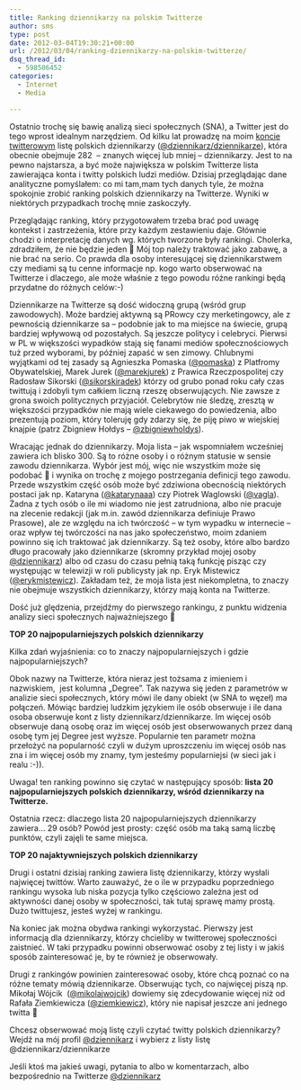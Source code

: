 ```yaml
---
title: Ranking dziennikarzy na polskim Twitterze
author: sms
type: post
date: 2012-03-04T19:30:21+00:00
url: /2012/03/04/ranking-dziennikarzy-na-polskim-twitterze/
dsq_thread_id:
  - 598506452
categories:
  - Internet
  - Media

---
```

Ostatnio trochę się bawię analizą sieci społecznych (SNA), a Twitter jest do tego wprost idealnym narzędziem. Od kilku lat prowadzę na moim [koncie twitterowym][1] listę polskich dziennikarzy ([@dziennikarz/dziennikarze][2]), która obecnie obejmuje 282  &#8211; znanych więcej lub mniej &#8211; dziennikarzy. Jest to na pewno najstarsza, a być może największa w polskim Twitterze lista zawierająca konta i twitty polskich ludzi mediów. Dzisiaj przeglądając dane analityczne pomyślałem: co mi tam,mam tych danych tyle, że można spokojnie zrobić ranking polskich dziennikarzy na Twitterze. Wyniki w niektórych przypadkach trochę mnie zaskoczyły.

<!--more-->


  
Przeglądając ranking, który przygotowałem trzeba brać pod uwagę kontekst i zastrzeżenia, które przy każdym zestawieniu daje. Głównie chodzi o interpretację danych wg. których tworzone były rankingi. Cholerka, zdradziłem, że nie będzie jeden 🙂 Mój top należy traktować jako zabawę, a nie brać na serio. Co prawda dla osoby interesującej się dziennikarstwem czy mediami są tu cenne informacje np. kogo warto obserwować na Twitterze i dlaczego, ale może właśnie z tego powodu różne rankingi będą przydatne do różnych celów:-)

Dziennikarze na Twitterze są dość widoczną grupą (wśród grup zawodowych). Może bardziej aktywną są PRowcy czy merketingowcy, ale z pewnością dziennikarze sa &#8211; podobnie jak to ma miejsce na świecie, grupą bardziej wpływową od pozostałych. Są jeszcze politycy i celebryci. Pierwsi w PL w większości wypadków stają się fanami mediów społecznościowych tuż przed wyborami, by później zapaść w sen zimowy. Chlubnymi wyjątkami od tej zasady są Agnieszka Pomaska ([@pomaska][3]) z Platfromy Obywatelskiej, Marek Jurek ([@marekjurek][4]) z Prawica Rzeczpospolitej czy Radosław Sikorski ([@sikorskiradek][5]) którzy od grubo ponad roku cały czas twittują i zdobyli tym całkiem liczną rzeszę obserwujących. Nie zawsze z grona swoich politycznych przyjaciół. Celebrytów nie śledzę, zresztą w większości przypadków nie mają wiele ciekawego do powiedzenia, albo prezentują poziom, który toleruję gdy zdarzy się, że piję piwo w wiejskiej knajpie (patrz Zbigniew Hołdys &#8211; [@zbigniewholdys][6]).

Wracając jednak do dziennikarzy. Moja lista &#8211; jak wspomniałem wcześniej zawiera ich blisko 300. Są to różne osoby i o różnym statusie w sensie zawodu dziennikarza. Wybór jest mój, więc nie wszystkim może się podobać 🙂 i wynika on trochę z mojego postrzegania definicji tego zawodu. Przede wszystkim część osób może być zdziwiona obecnością niektórych postaci jak np. Kataryna ([@katarynaaa][7]) czy Piotrek Waglowski ([@vagla][8]). Żadna z tych osób o ile mi wiadomo nie jest zatrudniona, albo nie pracuje na zlecenie redakcji (jak m.in. zawód dziennikarza definiuje Prawo Prasowe), ale ze względu na ich twórczość &#8211; w tym wypadku w internecie &#8211; oraz wpływ tej twórczości na nas jako społeczeństwo, moim zdaniem powinno się ich traktować jak dziennikarzy. Są też osoby, które albo bardzo długo pracowały jako dziennikarze (skromny przykład mojej osoby [@dziennikarz][9]) albo od czasu do czasu pełnią taką funkcję pisząc czy występując w telewizji w roli publicysty jak np. Eryk Mistewicz ([@erykmistewicz][10]). Zakładam też, że moja lista jest niekompletna, to znaczy nie obejmuje wszystkich dziennikarzy, którzy mają konta na Twitterze.

Dość już ględzenia, przejdźmy do pierwszego rankingu, z punktu widzenia analizy sieci społecznych najważniejszego 🙂

**TOP 20 najpopularniejszych polskich dziennikarzy**



Kilka zdań wyjaśnienia: co to znaczy najpopularniejszych i gdzie najpopularniejszych?

Obok nazwy na Twitterze, która nieraz jest tożsama z imieniem i nazwiskiem,  jest kolumna &#8222;Degree&#8221;. Tak nazywa się jeden z parametrów w analizie sieci społecznych, który mówi ile dany obiekt (w SNA to węzeł) ma połączeń. Mówiąc bardziej ludzkim językiem ile osób obserwuje i ile dana osoba obserwuje kont z listy dziennikarz/dziennikarze. Im więcej osób obserwuje daną osobę oraz im więcej osób jest obserwowanych przez daną osobę tym jej Degree jest wyższe. Popularnie ten parametr można przełożyć na popularność czyli w dużym uproszczeniu im więcej osób nas zna i im więcej osób my znamy, tym jesteśmy popularniejsi (w sieci jak i realu :-)).

Uwaga! ten ranking powinno się czytać w następujący sposób: **lista 20 najpopularniejszych polskich dziennikarzy, wśród dziennikarzy na Twitterze.**

Ostatnia rzecz: dlaczego lista 20 najpopularniejszych dziennikarzy zawiera&#8230; 29 osób? Powód jest prosty: część osób ma taką samą liczbę punktów, czyli zajęli te same miejsca.

**TOP 20 najaktywniejszych polskich dziennikarzy**



Drugi i ostatni dzisiaj ranking zawiera listę dziennikarzy, którzy wysłali najwięcej twittów. Warto zauważyć, że o ile w przypadku poprzedniego rankingu wysoka lub niska pozycja tylko częściowo zależna jest od aktywności danej osoby w społeczności, tak tutaj sprawę mamy prostą. Dużo twittujesz, jesteś wyżej w rankingu.

Na koniec jak można obydwa rankingi wykorzystać. Pierwszy jest informacją dla dziennikarzy, którzy chcieliby w twitterowej społeczności zaistnieć. W taki przypadku powinni obserwować osoby z tej listy i w jakiś sposób zainteresować je, by te również je obserwowały.

Drugi z rankingów powinien zainteresować osoby, które chcą poznać co na różne tematy mówią dziennikarze. Obserwując tych, co najwięcej piszą np. Mikołaj Wójcik  ([@mikolajwojcik][11]) dowiemy się zdecydowanie więcej niż od Rafała Ziemkiewicza ([@ziemkiewicz][12]), który nie napisał jeszcze ani jednego twitta 🙂

Chcesz obserwować moją listę czyli czytać twitty polskich dziennikarzy? Wejdź na mój profil [@dziennikarz][9] i wybierz z listy listę @dziennikarz/dziennikarze

Jeśli ktoś ma jakieś uwagi, pytania to albo w komentarzach, albo bezpośrednio na Twitterze [@dziennikarz][13]

 [1]: https://twitter.com/#!/dziennikarz "Konto Twitter Stanisław M. Stanuch  - @dziennikarz"
 [2]: https://twitter.com/#!/dziennikarz/dziennikarze "lista polskich dziennikarzy na Twitterze"
 [3]: https://twitter.com/#!/pomaska "Konto Twitter Agnieszka Pomaska"
 [4]: https://twitter.com/#!/marekjurek "Konto Twitter Marek Jurek"
 [5]: https://twitter.com/#!/sikorskiradek "Konto Twitter Radek Sikorski"
 [6]: https://twitter.com/#!/zbigniewholdys "Konto Twitter ZBigniew Hołdys"
 [7]: https://twitter.com/#!/katarynaaa "Konto Twitter Kataryna"
 [8]: https://twitter.com/#!/vagla "Konto Twitter Piotr Waglowski"
 [9]: https://twitter.com/#!/dziennikarz "Konto Twitter - Stanisław M. Stanuch"
 [10]: https://twitter.com/#!/erykmistewicz "Konto Twitter Eryk Mistewicz"
 [11]: https://twitter.com/#!/mikolajwojcik "Konto Twitter Mikołaj Wójcik"
 [12]: https://twitter.com/#!/ziemkiewicz "Konto Twitter Rafał Ziemkiewicz"
 [13]: https://twitter.com/#!/dziennikarz "Konto Twitter Stanisław M. Stanuch"